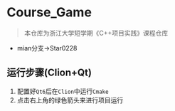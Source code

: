 # Course_Game
> 本仓库为浙江大学短学期《C++项目实践》课程仓库
- mian分支->Star0228



## 运行步骤(Clion+Qt)
1. 配置好`Qt6`后在`Clion`中运行`Cmake`
2. 点击右上角的绿色箭头来进行项目运行

